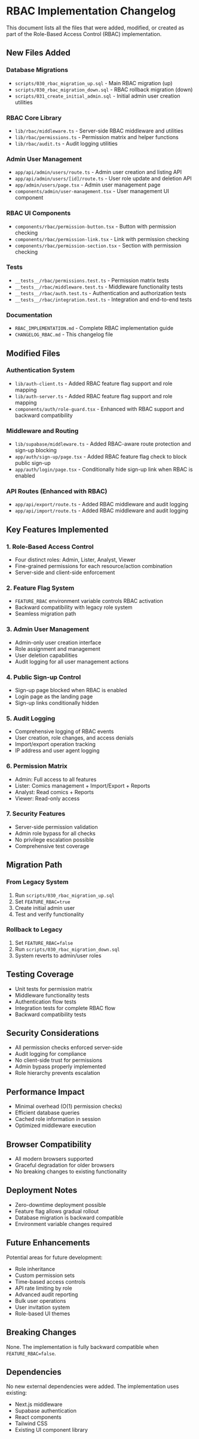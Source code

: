 # RBAC Implementation Changelog

This document lists all the files that were added, modified, or created as part of the Role-Based Access Control (RBAC) implementation.

## New Files Added

### Database Migrations
- `scripts/030_rbac_migration_up.sql` - Main RBAC migration (up)
- `scripts/030_rbac_migration_down.sql` - RBAC rollback migration (down)
- `scripts/031_create_initial_admin.sql` - Initial admin user creation utilities

### RBAC Core Library
- `lib/rbac/middleware.ts` - Server-side RBAC middleware and utilities
- `lib/rbac/permissions.ts` - Permission matrix and helper functions
- `lib/rbac/audit.ts` - Audit logging utilities

### Admin User Management
- `app/api/admin/users/route.ts` - Admin user creation and listing API
- `app/api/admin/users/[id]/route.ts` - User role update and deletion API
- `app/admin/users/page.tsx` - Admin user management page
- `components/admin/user-management.tsx` - User management UI component

### RBAC UI Components
- `components/rbac/permission-button.tsx` - Button with permission checking
- `components/rbac/permission-link.tsx` - Link with permission checking
- `components/rbac/permission-section.tsx` - Section with permission checking

### Tests
- `__tests__/rbac/permissions.test.ts` - Permission matrix tests
- `__tests__/rbac/middleware.test.ts` - Middleware functionality tests
- `__tests__/rbac/auth.test.ts` - Authentication and authorization tests
- `__tests__/rbac/integration.test.ts` - Integration and end-to-end tests

### Documentation
- `RBAC_IMPLEMENTATION.md` - Complete RBAC implementation guide
- `CHANGELOG_RBAC.md` - This changelog file

## Modified Files

### Authentication System
- `lib/auth-client.ts` - Added RBAC feature flag support and role mapping
- `lib/auth-server.ts` - Added RBAC feature flag support and role mapping
- `components/auth/role-guard.tsx` - Enhanced with RBAC support and backward compatibility

### Middleware and Routing
- `lib/supabase/middleware.ts` - Added RBAC-aware route protection and sign-up blocking
- `app/auth/sign-up/page.tsx` - Added RBAC feature flag check to block public sign-up
- `app/auth/login/page.tsx` - Conditionally hide sign-up link when RBAC is enabled

### API Routes (Enhanced with RBAC)
- `app/api/export/route.ts` - Added RBAC middleware and audit logging
- `app/api/import/route.ts` - Added RBAC middleware and audit logging

## Key Features Implemented

### 1. Role-Based Access Control
- Four distinct roles: Admin, Lister, Analyst, Viewer
- Fine-grained permissions for each resource/action combination
- Server-side and client-side enforcement

### 2. Feature Flag System
- `FEATURE_RBAC` environment variable controls RBAC activation
- Backward compatibility with legacy role system
- Seamless migration path

### 3. Admin User Management
- Admin-only user creation interface
- Role assignment and management
- User deletion capabilities
- Audit logging for all user management actions

### 4. Public Sign-up Control
- Sign-up page blocked when RBAC is enabled
- Login page as the landing page
- Sign-up links conditionally hidden

### 5. Audit Logging
- Comprehensive logging of RBAC events
- User creation, role changes, and access denials
- Import/export operation tracking
- IP address and user agent logging

### 6. Permission Matrix
- Admin: Full access to all features
- Lister: Comics management + Import/Export + Reports
- Analyst: Read comics + Reports
- Viewer: Read-only access

### 7. Security Features
- Server-side permission validation
- Admin role bypass for all checks
- No privilege escalation possible
- Comprehensive test coverage

## Migration Path

### From Legacy System
1. Run `scripts/030_rbac_migration_up.sql`
2. Set `FEATURE_RBAC=true`
3. Create initial admin user
4. Test and verify functionality

### Rollback to Legacy
1. Set `FEATURE_RBAC=false`
2. Run `scripts/030_rbac_migration_down.sql`
3. System reverts to admin/user roles

## Testing Coverage

- Unit tests for permission matrix
- Middleware functionality tests
- Authentication flow tests
- Integration tests for complete RBAC flow
- Backward compatibility tests

## Security Considerations

- All permission checks enforced server-side
- Audit logging for compliance
- No client-side trust for permissions
- Admin bypass properly implemented
- Role hierarchy prevents escalation

## Performance Impact

- Minimal overhead (O(1) permission checks)
- Efficient database queries
- Cached role information in session
- Optimized middleware execution

## Browser Compatibility

- All modern browsers supported
- Graceful degradation for older browsers
- No breaking changes to existing functionality

## Deployment Notes

- Zero-downtime deployment possible
- Feature flag allows gradual rollout
- Database migration is backward compatible
- Environment variable changes required

## Future Enhancements

Potential areas for future development:
- Role inheritance
- Custom permission sets
- Time-based access controls
- API rate limiting by role
- Advanced audit reporting
- Bulk user operations
- User invitation system
- Role-based UI themes

## Breaking Changes

None. The implementation is fully backward compatible when `FEATURE_RBAC=false`.

## Dependencies

No new external dependencies were added. The implementation uses existing:
- Next.js middleware
- Supabase authentication
- React components
- Tailwind CSS
- Existing UI component library
